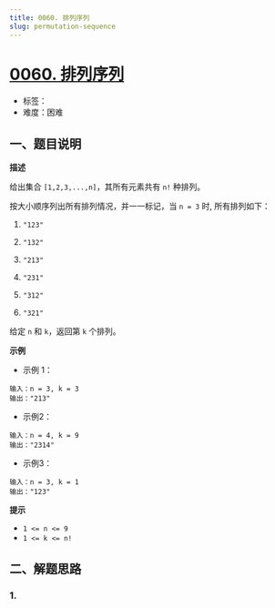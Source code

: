 ```yaml
---
title: 0060. 排列序列
slug: permutation-sequence
---
```


# [0060. 排列序列](https://leetcode.cn/problems/permutation-sequence/)

- 标签：
- 难度：困难

## 一、题目说明

**描述**

给出集合 `[1,2,3,...,n]`，其所有元素共有 `n!` 种排列。

按大小顺序列出所有排列情况，并一一标记，当 `n = 3` 时, 所有排列如下：

1. `"123"`

2. `"132"`

3. `"213"`

4. `"231"`

5. `"312"`

6. `"321"`

给定 `n` 和 `k`，返回第 `k` 个排列。

**示例**

* 示例 1：

```text
输入：n = 3, k = 3
输出："213"
```

* 示例2：

```text
输入：n = 4, k = 9
输出："2314"
```

* 示例3：

```text
输入：n = 3, k = 1
输出："123"
```

**提示**

* `1 <= n <= 9`
* `1 <= k <= n!`

## 二、解题思路

### 1.
